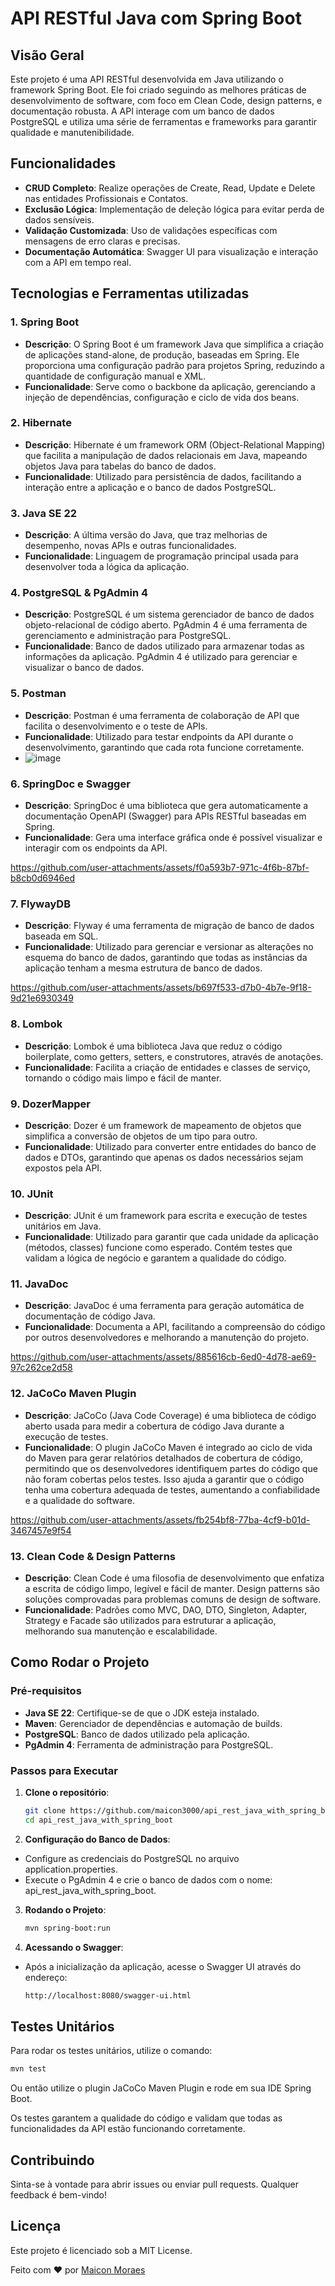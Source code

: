 # API RESTful Java com Spring Boot

## Visão Geral

Este projeto é uma API RESTful desenvolvida em Java utilizando o framework Spring Boot. Ele foi criado seguindo as melhores práticas de desenvolvimento de software, com foco em Clean Code, design patterns, e documentação robusta. A API interage com um banco de dados PostgreSQL e utiliza uma série de ferramentas e frameworks para garantir qualidade e manutenibilidade.

## Funcionalidades

- **CRUD Completo**: Realize operações de Create, Read, Update e Delete nas entidades Profissionais e Contatos.
- **Exclusão Lógica**: Implementação de deleção lógica para evitar perda de dados sensíveis.
- **Validação Customizada**: Uso de validações específicas com mensagens de erro claras e precisas.
- **Documentação Automática**: Swagger UI para visualização e interação com a API em tempo real.

## Tecnologias e Ferramentas utilizadas

### 1. **Spring Boot**
   - **Descrição**: O Spring Boot é um framework Java que simplifica a criação de aplicações stand-alone, de produção, baseadas em Spring. Ele proporciona uma configuração padrão para projetos Spring, reduzindo a quantidade de configuração manual e XML.
   - **Funcionalidade**: Serve como o backbone da aplicação, gerenciando a injeção de dependências, configuração e ciclo de vida dos beans.

### 2. **Hibernate**
   - **Descrição**: Hibernate é um framework ORM (Object-Relational Mapping) que facilita a manipulação de dados relacionais em Java, mapeando objetos Java para tabelas do banco de dados.
   - **Funcionalidade**: Utilizado para persistência de dados, facilitando a interação entre a aplicação e o banco de dados PostgreSQL.

### 3. **Java SE 22**
   - **Descrição**: A última versão do Java, que traz melhorias de desempenho, novas APIs e outras funcionalidades.
   - **Funcionalidade**: Linguagem de programação principal usada para desenvolver toda a lógica da aplicação.

### 4. **PostgreSQL & PgAdmin 4**
   - **Descrição**: PostgreSQL é um sistema gerenciador de banco de dados objeto-relacional de código aberto. PgAdmin 4 é uma ferramenta de gerenciamento e administração para PostgreSQL.
   - **Funcionalidade**: Banco de dados utilizado para armazenar todas as informações da aplicação. PgAdmin 4 é utilizado para gerenciar e visualizar o banco de dados.


### 5. **Postman**
   - **Descrição**: Postman é uma ferramenta de colaboração de API que facilita o desenvolvimento e o teste de APIs.
   - **Funcionalidade**: Utilizado para testar endpoints da API durante o desenvolvimento, garantindo que cada rota funcione corretamente.
   - ![image](https://github.com/user-attachments/assets/5602b449-ca1e-4cf5-8264-02f91035f68c)


### 6. **SpringDoc e Swagger**
   - **Descrição**: SpringDoc é uma biblioteca que gera automaticamente a documentação OpenAPI (Swagger) para APIs RESTful baseadas em Spring.
   - **Funcionalidade**: Gera uma interface gráfica onde é possível visualizar e interagir com os endpoints da API.

https://github.com/user-attachments/assets/f0a593b7-971c-4f6b-87bf-b8cb0d6946ed

### 7. **FlywayDB**
   - **Descrição**: Flyway é uma ferramenta de migração de banco de dados baseada em SQL.
   - **Funcionalidade**: Utilizado para gerenciar e versionar as alterações no esquema do banco de dados, garantindo que todas as instâncias da aplicação tenham a mesma estrutura de banco de dados.

https://github.com/user-attachments/assets/b697f533-d7b0-4b7e-9f18-9d21e6930349

### 8. **Lombok**
   - **Descrição**: Lombok é uma biblioteca Java que reduz o código boilerplate, como getters, setters, e construtores, através de anotações.
   - **Funcionalidade**: Facilita a criação de entidades e classes de serviço, tornando o código mais limpo e fácil de manter.

### 9. **DozerMapper**
   - **Descrição**: Dozer é um framework de mapeamento de objetos que simplifica a conversão de objetos de um tipo para outro.
   - **Funcionalidade**: Utilizado para converter entre entidades do banco de dados e DTOs, garantindo que apenas os dados necessários sejam expostos pela API.

### 10. **JUnit**
   - **Descrição**: JUnit é um framework para escrita e execução de testes unitários em Java.
   - **Funcionalidade**: Utilizado para garantir que cada unidade da aplicação (métodos, classes) funcione como esperado. Contém testes que validam a lógica de negócio e garantem a qualidade do código.

### 11. **JavaDoc**
   - **Descrição**: JavaDoc é uma ferramenta para geração automática de documentação de código Java.
   - **Funcionalidade**: Documenta a API, facilitando a compreensão do código por outros desenvolvedores e melhorando a manutenção do projeto.

https://github.com/user-attachments/assets/885616cb-6ed0-4d78-ae69-97c262ce2d58

### 12. JaCoCo Maven Plugin
   - **Descrição**: JaCoCo (Java Code Coverage) é uma biblioteca de código aberto usada para medir a cobertura de código Java durante a execução de testes.
   - **Funcionalidade**: O plugin JaCoCo Maven é integrado ao ciclo de vida do Maven para gerar relatórios detalhados de cobertura de código, permitindo que os desenvolvedores identifiquem partes do código que não foram cobertas pelos testes. Isso ajuda a garantir que o código tenha uma cobertura adequada de testes, aumentando a confiabilidade e a qualidade do software.

https://github.com/user-attachments/assets/fb254bf8-77ba-4cf9-b01d-3467457e9f54

### 13. **Clean Code & Design Patterns**
   - **Descrição**: Clean Code é uma filosofia de desenvolvimento que enfatiza a escrita de código limpo, legível e fácil de manter. Design patterns são soluções comprovadas para problemas comuns de design de software.
   - **Funcionalidade**: Padrões como MVC, DAO, DTO, Singleton, Adapter, Strategy e Facade são utilizados para estruturar a aplicação, melhorando sua manutenção e escalabilidade.


## Como Rodar o Projeto

### Pré-requisitos

- **Java SE 22**: Certifique-se de que o JDK esteja instalado.
- **Maven**: Gerenciador de dependências e automação de builds.
- **PostgreSQL**: Banco de dados utilizado pela aplicação.
- **PgAdmin 4**: Ferramenta de administração para PostgreSQL.

### Passos para Executar

1. **Clone o repositório**:
   ```bash
   git clone https://github.com/maicon3000/api_rest_java_with_spring_boot.git
   cd api_rest_java_with_spring_boot
   ```
   
2. **Configuração do Banco de Dados**:
- Configure as credenciais do PostgreSQL no arquivo application.properties.
- Execute o PgAdmin 4 e crie o banco de dados com o nome: api_rest_java_with_spring_boot.

3. **Rodando o Projeto**:
   ```bash
   mvn spring-boot:run
   ```
   
4. **Acessando o Swagger**:
- Após a inicialização da aplicação, acesse o Swagger UI através do endereço:
   ```bash
   http://localhost:8080/swagger-ui.html
   ```

   
## Testes Unitários
Para rodar os testes unitários, utilize o comando:
```bash
mvn test
```
Ou então utilize o plugin JaCoCo Maven Plugin e rode em sua IDE Spring Boot.

Os testes garantem a qualidade do código e validam que todas as funcionalidades da API estão funcionando corretamente.

## Contribuindo
Sinta-se à vontade para abrir issues ou enviar pull requests. Qualquer feedback é bem-vindo!

## Licença
Este projeto é licenciado sob a MIT License.

Feito com :heart: por [Maicon Moraes](https://github.com/maicon3000)
